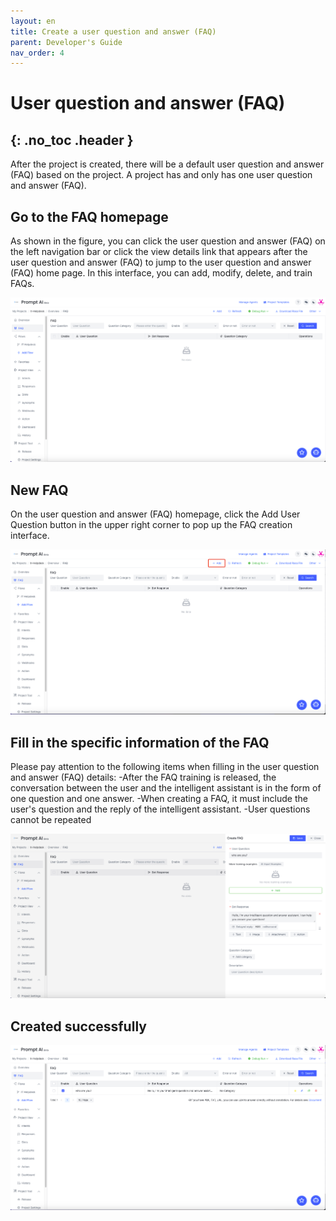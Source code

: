 ```yaml
---
layout: en
title: Create a user question and answer (FAQ)
parent: Developer's Guide
nav_order: 4
---
```


# User question and answer (FAQ)
{: .no_toc .header }
---
After the project is created, there will be a default user question and answer (FAQ) based on the project. A project has and only has one user question and answer (FAQ).

## Go to the FAQ homepage

As shown in the figure, you can click the user question and answer (FAQ) on the left navigation bar or click the view details link that appears after the user question and answer (FAQ) to jump to the user question and answer (FAQ) home page. In this interface, you can add, modify, delete, and train FAQs.


![faq-main-view](/assets/images/tutorial/faq/f-main-view.png)

## New FAQ

On the user question and answer (FAQ) homepage, click the Add User Question button in the upper right corner to pop up the FAQ creation interface.

![faq-create-button](/assets/images/tutorial/faq/f-create-button.png)

## Fill in the specific information of the FAQ
Please pay attention to the following items when filling in the user question and answer (FAQ) details:
-After the FAQ training is released, the conversation between the user and the intelligent assistant is in the form of one question and one answer.
-When creating a FAQ, it must include the user's question and the reply of the intelligent assistant.
-User questions cannot be repeated


![faq-create-detail.png](/assets/images/tutorial/faq/f-create-detail.png)

## Created successfully

![faq-create-detail.png](/assets/images/tutorial/faq/f-main-view-data.png)
